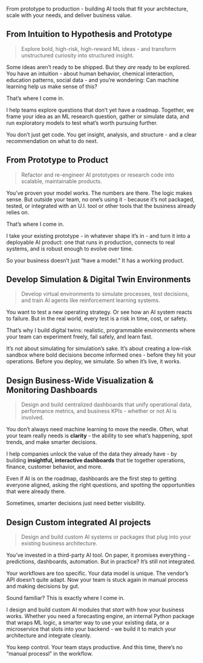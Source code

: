 

From prototype to production - building AI tools that fit your architecture, scale with your needs, and deliver business value.



## **From Intuition to Hypothesis and Prototype**

> Explore bold, high-risk, high-reward ML ideas - and transform unstructured curiosity into structured insight.

Some ideas aren’t ready to be shipped. But they *are* ready to be explored. You have an intuition - about human behavior, chemical interaction, education patterns, social data - and you’re wondering: Can machine learning help us make sense of this?

That’s where I come in.

I help teams explore questions that don’t yet have a roadmap. Together, we frame your idea as an ML research question, gather or simulate data, and run exploratory models to test what’s worth pursuing further.

You don’t just get code. You get insight, analysis, and structure - and a clear recommendation on what to do next.



## **From Prototype to Product**

> Refactor and re-engineer AI prototypes or research code into scalable, maintainable products.

You’ve proven your model works. The numbers are there. The logic makes sense. But outside your team, no one’s using it - because it’s not packaged, tested, or integrated with an U.I. tool or other tools that the business already relies on.

That’s where I come in.

I take your existing prototype - in whatever shape it’s in - and turn it into a deployable AI product: one that runs in production, connects to real systems, and is robust enough to evolve over time.

So your business doesn’t just “have a model.” It has a working product.



## **Develop Simulation & Digital Twin Environments**

> Develop virtual environments to simulate processes, test decisions, and train AI agents like reinforcement learning systems.

You want to test a new operating strategy. Or see how an AI system reacts to failure. But in the real world, every test is a risk in time, cost, or safety.

That’s why I build digital twins: realistic, programmable environments where your team can experiment freely, fail safely, and learn fast.

It’s not about simulating for simulation’s sake. It’s about creating a low-risk sandbox where bold decisions become informed ones - before they hit your operations. Before you deploy, we simulate. So when it’s live, it works.



## **Design Business-Wide Visualization & Monitoring Dashboards**

> Design and build centralized dashboards that unify operational data, performance metrics, and business KPIs - whether or not AI is involved.

You don’t always need machine learning to move the needle. Often, what your team really needs is **clarity** - the ability to see what’s happening, spot trends, and make smarter decisions.

I help companies unlock the value of the data they already have - by building **insightful, interactive dashboards** that tie together operations, finance, customer behavior, and more.

Even if AI is on the roadmap, dashboards are the first step to getting everyone aligned, asking the right questions, and spotting the opportunities that were already there.

Sometimes, smarter decisions just need better visibility.



## **Design Custom integrated AI projects**

> Design and build custom AI systems or packages that plug into your existing business architecture.


You’ve invested in a third-party AI tool. On paper, it promises everything - predictions, dashboards, automation. But in practice? It’s still not integrated.

Your workflows are too specific. Your data model is unique. The vendor’s API doesn’t quite adapt. Now your team is stuck again in manual process and making decisions by gut.

Sound familiar? This is exactly where I come in.

I design and build custom AI modules that *start* with how your business works. Whether you need a forecasting engine, an internal Python package that wraps ML logic, a smarter way to use your existing data, or a microservice that slots into your backend - we build it to match your architecture and integrate cleanly.

You keep control. Your team stays productive. And this time, there’s no “manual processl” in the workflow.
